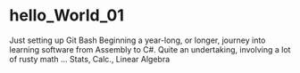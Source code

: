 
# hello_World_01
Just setting up Git Bash
Beginning a year-long, or longer, journey into learning software from Assembly to C#.
Quite an undertaking, involving a lot of rusty math ... Stats, Calc., Linear Algebra

